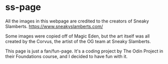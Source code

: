 # ss-page

All the images in this webpage are credited to the creators of Sneaky Slamberts. https://www.sneakyslamberts.com/

Some images were copied off of Magic Eden, but the art itself was all created by the Corvus, the artist of the OG team at Sneaky Slamberts. 

This page is just a fan/fun-page. It's a coding project by The Odin Project in their Foundations course, and I decided to have fun with it. 